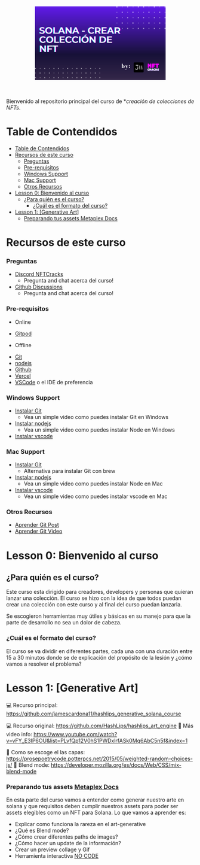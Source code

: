 
<br/>
<p align="center">
<img src="./img/portada.png" width="350" alt="Solidity, Blockchain, and Smart Contract Course – Beginner to Expert Python Tutorial">
</p>
<br/>



Bienvenido al repositorio principal del curso de **creación de colecciones de NFTs*.

# Table de Contendidos
- [Table de Contendidos](#table-de-contendidos)
- [Recursos de este curso](#recursos-de-este-curso)
    - [Preguntas](#preguntas)
    - [Pre-requisitos](#pre-requisitos)
    - [Windows Support](#windows-support)
    - [Mac Support](#mac-support)
    - [Otros Recursos](#otros-recursos)
- [Lesson 0: Bienvenido al curso](#lesson-0-bienvenido-al-curso)
  - [¿Para quién es el curso?](#para-quién-es-el-curso)
    - [¿Cuál es el formato del curso?](#cuál-es-el-formato-del-curso)
- [Lesson 1: [Generative Art]](#lesson-1-generative-art)
    - [Preparando tus assets Metaplex Docs](#preparando-tus-assets-metaplex-docs)

# Recursos de este curso
### Preguntas
- [Discord NFTCracks](https://discord.gg/63mu6cEfAt)
  - Pregunta and chat acerca del curso!
- [Github Discussions](https://github.com/jamescardona11/solana-nft-creation-course/discussions/)
  - Pregunta and chat acerca del curso!

### Pre-requisitos
* Online
- [Gitpod](https://www.gitpod.io/)
  
* Offline
- [Git](https://git-scm.com)
- [nodejs](https://nodejs.org/es/)
- [Github](https://github.com)
- [Vercel](https://vercel.com/)
- [VSCode](https://code.visualstudio.com) o el IDE de preferencia

### Windows Support
- [Instalar Git](https://www.youtube.com/watch?v=HGg4a9bFNIk)
  - Vea un simple video como puedes instalar Git en Windows
- [Instalar nodejs](https://www.youtube.com/watch?v=czFj5zoI5uc)
  - Vea un simple video como puedes instalar Node en Windows
- [Instalar vscode](https://www.youtube.com/watch?v=Hs49jA6FizM)

### Mac Support
- [Instalar Git](https://www.youtube.com/watch?v=nXP3aU10oOU)
  - Alternativa para instalar Git con brew
- [Instalar nodejs](https://www.youtube.com/watch?v=SwUKKCS3r3c)
  - Vea un simple video como puedes instalar Node en Mac
- [Instalar vscode](https://www.youtube.com/watch?v=eG27tmTfFFc)
  - Vea un simple video como puedes instalar vscode en Mac


### Otros Recursos
- [Aprender Git Post](https://www.jamescardona11.com/blog/git/git-tutorial-para-principiantes)
- [Aprender Git Video](https://www.youtube.com/watch?v=VdGzPZ31ts8)


# Lesson 0: Bienvenido al curso
## ¿Para quién es el curso?
Este curso esta dirigido para creadores, developers y personas que quieran lanzar una colección.
El curso se hizo con la idea de que todos puedan crear una colección con este curso y al final del curso puedan lanzarla.

Se escogieron herramientas muy útiles y básicas en su manejo para que la parte de desarrollo no sea un dolor de cabeza.

### ¿Cuál es el formato del curso?
El curso se va dividir en diferentes partes, cada una con una duración entre 15 a 30 minutos donde se de explicación del propósito de la lesión y ¿cómo vamos a resolver el problema?

# Lesson 1: [Generative Art]
💻 Recurso principal: https://github.com/jamescardona11/hashlips_generative_solana_course


💻 Recurso original: https://github.com/HashLips/hashlips_art_engine
🎥 Más video info: https://www.youtube.com/watch?v=vFY_E3IP6OU&list=PLvfQp12V0hS1PWDxlrfASk0Mq6AbC5n5f&index=1

📖 Como se escoge el las capas: https://prosepoetrycode.potterpcs.net/2015/05/weighted-random-choices-js/
🎨 Blend mode: https://developer.mozilla.org/es/docs/Web/CSS/mix-blend-mode


### Preparando tus assets [Metaplex Docs](https://docs.metaplex.com/tools/sugar/preparing-assets)

En esta parte del curso vamos a entender como generar nuestro arte en solana y que requisitos deben cumplir nuestros assets para poder ser assets elegibles como un NFT para Solana.
Lo que vamos a aprender es:
- Explicar como funciona la rareza en el art-generative
- ¿Qué es Blend mode?
- ¿Cómo crear diferentes paths de images?
- ¿Cómo hacer un update de la información?
- Crear un preview collage y Gif
- Herramienta interactiva [NO CODE](https://github.com/HashLips/hashlips_art_engine_app)